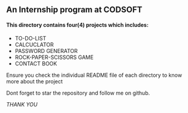 <h2>An Internship program at CODSOFT</h2>
<h4>This directory contains four(4) projects which includes:</h4>
<ul>
    <li>TO-DO-LIST</li>
    <li>CALCUCLATOR</li>
    <li>PASSWORD GENERATOR</li>
    <li>ROCK-PAPER-SCISSORS GAME</li>
    <li>CONTACT BOOK</li>
</ul>
<p>Ensure you check the individual README file of each directory to know more about the project</p>
<p>Dont forget to star the repository and follow me on github.</p>
<em>THANK YOU</em>
